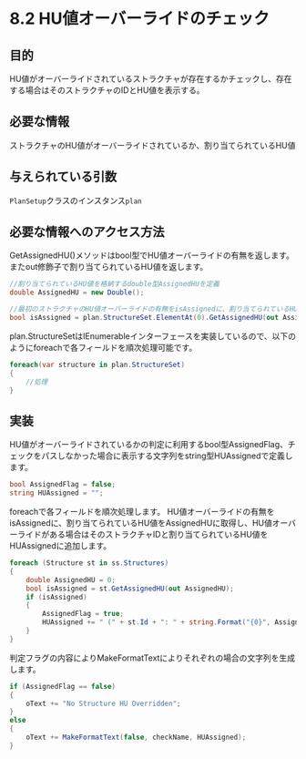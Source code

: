 # 8.2 HU値オーバーライドのチェック

## 目的
HU値がオーバーライドされているストラクチャが存在するかチェックし、存在する場合はそのストラクチャのIDとHU値を表示する。

## 必要な情報
ストラクチャのHU値がオーバーライドされているか、割り当てられているHU値

## 与えられている引数

`PlanSetup`クラスのインスタンス`plan`

## 必要な情報へのアクセス方法
GetAssignedHU()メソッドはbool型でHU値オーバーライドの有無を返します。またout修飾子で割り当てられているHU値を返します。
```csharp
//割り当てられているHU値を格納するdouble型AssignedHUを定義
double AssignedHU = new Double();

//最初のストラクチャのHU値オーバーライドの有無をisAssignedに、割り当てられているHU値をAssignedHUに取得する。
bool isAssigned = plan.StructureSet.ElementAt(0).GetAssignedHU(out AssignedHU);
```

plan.StructureSetはIEnumerableインターフェースを実装しているので、以下のようにforeachで各フィールドを順次処理可能です。
```csharp
foreach(var structure in plan.StructureSet)
{
	//処理
}
```

## 実装
HU値がオーバーライドされているかの判定に利用するbool型AssignedFlag、チェックをパスしなかった場合に表示する文字列をstring型HUAssignedで定義します。
```csharp
bool AssignedFlag = false;
string HUAssigned = "";
```

foreachで各フィールドを順次処理します。
HU値オーバーライドの有無をisAssignedに、割り当てられているHU値をAssignedHUに取得し、HU値オーバーライドがある場合はそのストラクチャIDと割り当てられているHU値をHUAssignedに追加します。
```csharp
foreach (Structure st in ss.Structures)
{
	double AssignedHU = 0;
	bool isAssigned = st.GetAssignedHU(out AssignedHU);
	if (isAssigned)
	{
		AssignedFlag = true;
		HUAssigned += " (" + st.Id + ": " + string.Format("{0}", AssignedHU) + "HU" + ")";
	}
}
```

判定フラグの内容によりMakeFormatTextによりそれぞれの場合の文字列を生成します。
```csharp
if (AssignedFlag == false)
{
	oText += "No Structure HU Overridden";
}
else
{
	oText += MakeFormatText(false, checkName, HUAssigned);
}
```


